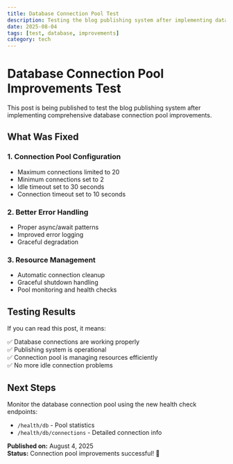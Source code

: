 ```yaml
---
title: Database Connection Pool Test
description: Testing the blog publishing system after implementing database connection improvements
date: 2025-08-04
tags: [test, database, improvements]
category: tech
---
```


# Database Connection Pool Improvements Test

This post is being published to test the blog publishing system after implementing comprehensive database connection pool improvements.

## What Was Fixed

### 1. Connection Pool Configuration
- Maximum connections limited to 20
- Minimum connections set to 2
- Idle timeout set to 30 seconds
- Connection timeout set to 10 seconds

### 2. Better Error Handling
- Proper async/await patterns
- Improved error logging
- Graceful degradation

### 3. Resource Management
- Automatic connection cleanup
- Graceful shutdown handling
- Pool monitoring and health checks

## Testing Results

If you can read this post, it means:

✅ Database connections are working properly  
✅ Publishing system is operational  
✅ Connection pool is managing resources efficiently  
✅ No more idle connection problems  

## Next Steps

Monitor the database connection pool using the new health check endpoints:
- `/health/db` - Pool statistics
- `/health/db/connections` - Detailed connection info

**Published on:** August 4, 2025  
**Status:** Connection pool improvements successful! 🎉
